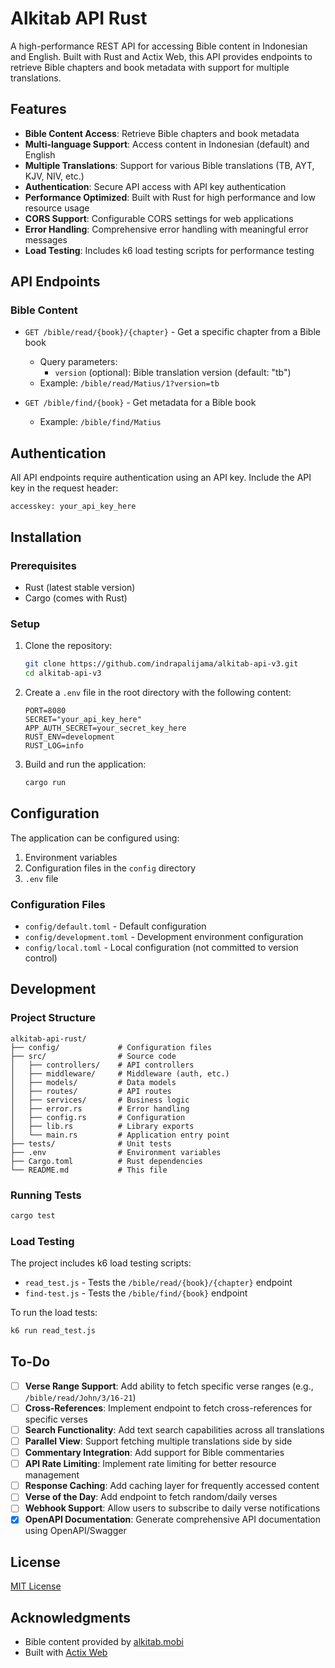 # Alkitab API Rust

A high-performance REST API for accessing Bible content in Indonesian and English. Built with Rust and Actix Web, this API provides endpoints to retrieve Bible chapters and book metadata with support for multiple translations.

## Features

- **Bible Content Access**: Retrieve Bible chapters and book metadata
- **Multi-language Support**: Access content in Indonesian (default) and English
- **Multiple Translations**: Support for various Bible translations (TB, AYT, KJV, NIV, etc.)
- **Authentication**: Secure API access with API key authentication
- **Performance Optimized**: Built with Rust for high performance and low resource usage
- **CORS Support**: Configurable CORS settings for web applications
- **Error Handling**: Comprehensive error handling with meaningful error messages
- **Load Testing**: Includes k6 load testing scripts for performance testing

## API Endpoints

### Bible Content

- `GET /bible/read/{book}/{chapter}` - Get a specific chapter from a Bible book
  - Query parameters:
    - `version` (optional): Bible translation version (default: "tb")
  - Example: `/bible/read/Matius/1?version=tb`

- `GET /bible/find/{book}` - Get metadata for a Bible book
  - Example: `/bible/find/Matius`

## Authentication

All API endpoints require authentication using an API key. Include the API key in the request header:

```
accesskey: your_api_key_here
```

## Installation

### Prerequisites

- Rust (latest stable version)
- Cargo (comes with Rust)

### Setup

1. Clone the repository:
   ```bash
   git clone https://github.com/indrapalijama/alkitab-api-v3.git
   cd alkitab-api-v3
   ```

2. Create a `.env` file in the root directory with the following content:
   ```
   PORT=8080
   SECRET="your_api_key_here"
   APP_AUTH_SECRET=your_secret_key_here
   RUST_ENV=development
   RUST_LOG=info
   ```

3. Build and run the application:
   ```bash
   cargo run
   ```

## Configuration

The application can be configured using:

1. Environment variables
2. Configuration files in the `config` directory
3. `.env` file

### Configuration Files

- `config/default.toml` - Default configuration
- `config/development.toml` - Development environment configuration
- `config/local.toml` - Local configuration (not committed to version control)

## Development

### Project Structure

```
alkitab-api-rust/
├── config/             # Configuration files
├── src/                # Source code
│   ├── controllers/    # API controllers
│   ├── middleware/     # Middleware (auth, etc.)
│   ├── models/         # Data models
│   ├── routes/         # API routes
│   ├── services/       # Business logic
│   ├── error.rs        # Error handling
│   ├── config.rs       # Configuration
│   ├── lib.rs          # Library exports
│   └── main.rs         # Application entry point
├── tests/              # Unit tests
├── .env                # Environment variables
├── Cargo.toml          # Rust dependencies
└── README.md           # This file
```

### Running Tests

```bash
cargo test
```

### Load Testing

The project includes k6 load testing scripts:

- `read_test.js` - Tests the `/bible/read/{book}/{chapter}` endpoint
- `find-test.js` - Tests the `/bible/find/{book}` endpoint

To run the load tests:

```bash
k6 run read_test.js
```

## To-Do

- [ ] **Verse Range Support**: Add ability to fetch specific verse ranges (e.g., `/bible/read/John/3/16-21`)
- [ ] **Cross-References**: Implement endpoint to fetch cross-references for specific verses
- [ ] **Search Functionality**: Add text search capabilities across all translations
- [ ] **Parallel View**: Support fetching multiple translations side by side
- [ ] **Commentary Integration**: Add support for Bible commentaries
- [ ] **API Rate Limiting**: Implement rate limiting for better resource management
- [ ] **Response Caching**: Add caching layer for frequently accessed content
- [ ] **Verse of the Day**: Add endpoint to fetch random/daily verses
- [ ] **Webhook Support**: Allow users to subscribe to daily verse notifications
- [x]  **OpenAPI Documentation**: Generate comprehensive API documentation using OpenAPI/Swagger

## License

[MIT License](LICENSE)

## Acknowledgments

- Bible content provided by [alkitab.mobi](https://alkitab.mobi)
- Built with [Actix Web](https://actix.rs/) 
